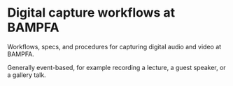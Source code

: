 # Digital capture workflows at BAMPFA

Workflows, specs, and procedures for capturing digital audio and video at BAMPFA.

Generally event-based, for example recording a lecture, a guest speaker, or a gallery talk.